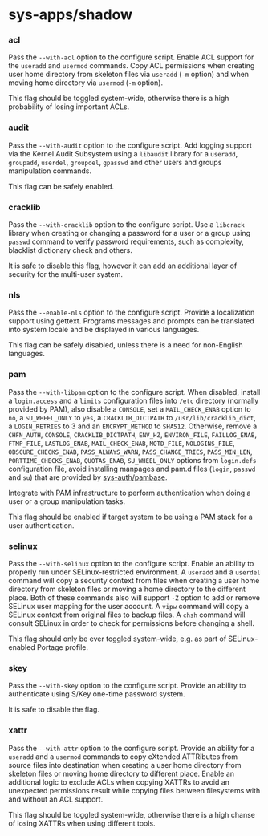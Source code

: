 # sys-apps/shadow

### acl
Pass the `--with-acl` option to the configure script. Enable ACL support for the `useradd` and `usermod` commands. Copy ACL permissions when creating user home directory from skeleton files via `useradd` (`-m` option) and when moving home directory via `usermod` (`-m` option).

This flag should be toggled system-wide, otherwise there is a high probability of losing important ACLs.

### audit
Pass the `--with-audit` option to the configure script. Add logging support via the Kernel Audit Subsystem using a `libaudit` library for a `useradd`, `groupadd`, `userdel`, `groupdel`, `gpasswd` and other users and groups manipulation commands.

This flag can be safely enabled.

### cracklib
Pass the `--with-cracklib` option to the configure script. Use a `libcrack` library when creating or changing a password for a user or a group using `passwd` command to verify password requirements, such as complexity, blacklist dictionary check and others.

It is safe to disable this flag, however it can add an additional layer of security for the multi-user system.

### nls
Pass the `--enable-nls` option to the configure script. Provide a localization support using gettext. Programs messages and prompts can be translated into system locale and be displayed in various languages.

This flag can be safely disabled, unless there is a need for non-English languages.

### pam
Pass the `--with-libpam` option to the configure script. When disabled, install a `login.access` and a `limits` configuration files into `/etc` directory (normally provided by PAM), also disable a `CONSOLE`, set a `MAIL_CHECK_ENAB` option to `no`, a `SU_WHEEL_ONLY` to `yes`, a `CRACKLIB_DICTPATH` to `/usr/lib/cracklib_dict`, a `LOGIN_RETRIES` to 3 and an `ENCRYPT_METHOD` to `SHA512`. Otherwise, remove a `CHFN_AUTH`, `CONSOLE`, `CRACKLIB_DICTPATH`, `ENV_HZ`, `ENVIRON_FILE`, `FAILLOG_ENAB`, `FTMP_FILE`, `LASTLOG_ENAB`, `MAIL_CHECK_ENAB`, `MOTD_FILE`, `NOLOGINS_FILE`, `OBSCURE_CHECKS_ENAB`, `PASS_ALWAYS_WARN`, `PASS_CHANGE_TRIES`, `PASS_MIN_LEN`, `PORTTIME_CHECKS_ENAB`, `QUOTAS_ENAB`, `SU_WHEEL_ONLY` options from `login.defs` configuration file, avoid installing manpages and pam.d files (`login`, `passwd` and `su`) that are provided by [sys-auth/pambase](../sys-auth/pambase.md).

Integrate with PAM infrastructure to perform authentication when doing a user or a group manipulation tasks.

This flag should be enabled if target system to be using a PAM stack for a user authentication.

### selinux
Pass the `--with-selinux` option to the configure script. Enable an ability to properly run under SELinux-restricted environment. A `useradd` and a `userdel` command will copy a security context from files when creating a user home directory from skeleton files or moving a home directory to the different place. Both of these commands also will support `-Z` option to add or remove SELinux user mapping for the user account. A `vipw` command will copy a SELinux context from original files to backup files. A `chsh` command will consult SELinux in order to check for permissions before changing a shell.

This flag should only be ever toggled system-wide, e.g. as part of SELinux-enabled Portage profile.

### skey
Pass the `--with-skey` option to the configure script. Provide an ability to authenticate using S/Key one-time password system.

It is safe to disable the flag.

### xattr
Pass the `--with-attr` option to the configure script. Provide an ability for a `useradd` and a `usermod` commands to copy eXtended ATTRibutes from source files into destination when creating a user home directory from skeleton files or moving home directory to different place. Enable an additional logic to exclude ACLs when copying XATTRs to avoid an unexpected permissions result while copying files between filesystems with and without an ACL support.

This flag should be toggled system-wide, otherwise there is a high chanse of losing XATTRs when using different tools.
